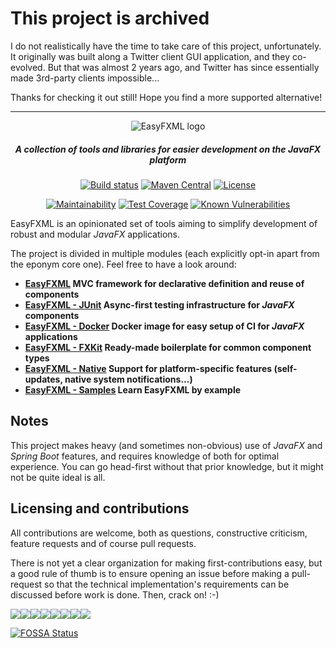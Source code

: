# This project is archived
I do not realistically have the time to take care of this project, unfortunately. It originally was built along a Twitter client GUI application, and they co-evolved. But that was almost 2 years ago, and Twitter has since essentially made 3rd-party clients impossible...

Thanks for checking it out still! Hope you find a more supported alternative!

---


<div align="center">

![EasyFXML logo](doc/logo_plain_svg.svg)

##### A collection of tools and libraries for easier development on the _JavaFX_ platform</h5>

[![Build status](https://img.shields.io/circleci/build/github/Tristan971/EasyFXML.svg?style=for-the-badge)](https://circleci.com/gh/Tristan971/EasyFXML)
[![Maven Central](https://img.shields.io/maven-central/v/moe.tristan/easyfxml-parent.svg?style=for-the-badge)](https://search.maven.org/artifact/moe.tristan/easyfxml-parent)
[![License](https://img.shields.io/github/license/Tristan971/EasyFXML.svg?style=for-the-badge)](https://app.fossa.io/projects/git%2Bgithub.com%2FTristan971%2FEasyFXML?ref=badge_shield)

[![Maintainability](https://api.codeclimate.com/v1/badges/89c1e95e4d5d41b35d9f/maintainability)](https://codeclimate.com/github/Tristan971/EasyFXML/maintainability)
[![Test Coverage](https://api.codeclimate.com/v1/badges/89c1e95e4d5d41b35d9f/test_coverage)](https://codeclimate.com/github/Tristan971/EasyFXML/test_coverage)
[![Known Vulnerabilities](https://snyk.io/test/github/tristan971/easyfxml/badge.svg?targetFile=pom.xml)](https://snyk.io/test/github/tristan971/easyfxml?targetFile=pom.xml)

</div>

EasyFXML is an opinionated set of tools aiming to simplify development of robust and modular _JavaFX_ applications.

The project is divided in multiple modules (each explicitly opt-in apart from the eponym core one). Feel free to have a look around:

- **[EasyFXML](easyfxml) MVC framework for declarative definition and reuse of components**
- **[EasyFXML - JUnit](easyfxml-junit) Async-first testing infrastructure for _JavaFX_ components**
- **[EasyFXML - Docker](easyfxml-docker) Docker image for easy setup of CI for _JavaFX_ applications**
- **[EasyFXML - FXKit](easyfxml-fxkit) Ready-made boilerplate for common component types**
- **[EasyFXML - Native](easyfxml-native) Support for platform-specific features (self-updates, native system notifications...)**
- **[EasyFXML - Samples](easyfxml-samples) Learn EasyFXML by example**

## Notes
This project makes heavy (and sometimes non-obvious) use of _JavaFX_ and _Spring Boot_ features, and requires knowledge of both for
optimal experience. You can go head-first without that prior knowledge, but it might not be quite ideal is all.

## Licensing and contributions
All contributions are welcome, both as questions, constructive criticism, feature requests and of course pull requests.

There is not yet a clear organization for making first-contributions easy, but a good rule of thumb is to ensure opening an issue
before making a pull-request so that the technical implementation's requirements can be discussed before work is done. Then, crack on! :-)

[![](https://sourcerer.io/fame/Tristan971/Tristan971/EasyFXML/images/0)](https://sourcerer.io/fame/Tristan971/Tristan971/EasyFXML/links/0)[![](https://sourcerer.io/fame/Tristan971/Tristan971/EasyFXML/images/1)](https://sourcerer.io/fame/Tristan971/Tristan971/EasyFXML/links/1)[![](https://sourcerer.io/fame/Tristan971/Tristan971/EasyFXML/images/2)](https://sourcerer.io/fame/Tristan971/Tristan971/EasyFXML/links/2)[![](https://sourcerer.io/fame/Tristan971/Tristan971/EasyFXML/images/3)](https://sourcerer.io/fame/Tristan971/Tristan971/EasyFXML/links/3)[![](https://sourcerer.io/fame/Tristan971/Tristan971/EasyFXML/images/4)](https://sourcerer.io/fame/Tristan971/Tristan971/EasyFXML/links/4)[![](https://sourcerer.io/fame/Tristan971/Tristan971/EasyFXML/images/5)](https://sourcerer.io/fame/Tristan971/Tristan971/EasyFXML/links/5)[![](https://sourcerer.io/fame/Tristan971/Tristan971/EasyFXML/images/6)](https://sourcerer.io/fame/Tristan971/Tristan971/EasyFXML/links/6)[![](https://sourcerer.io/fame/Tristan971/Tristan971/EasyFXML/images/7)](https://sourcerer.io/fame/Tristan971/Tristan971/EasyFXML/links/7)

[![FOSSA Status](https://app.fossa.io/api/projects/git%2Bgithub.com%2FTristan971%2FEasyFXML.svg?type=large)](https://app.fossa.io/projects/git%2Bgithub.com%2FTristan971%2FEasyFXML?ref=badge_large)
